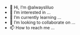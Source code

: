- 👋 Hi, I’m @alwaysliluo
- 👀 I’m interested in ...
- 🌱 I’m currently learning ...
- 💞️ I’m looking to collaborate on ...
- 📫 How to reach me ...

<!---
alwaysliluo/alwaysliluo is a ✨ special ✨ repository because its `README.md` (this file) appears on your GitHub profile.
You can click the Preview link to take a look at your changes.
--->

